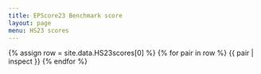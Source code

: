 ```yaml
---
title: EPScore23 Benchmark score
layout: page
menu: HS23 scores
---
```


{% assign row = site.data.HS23scores[0] %}
{% for pair in row %}
  {{ pair | inspect }}
{% endfor %}